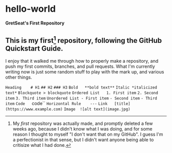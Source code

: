 # hello-world
**GretSeat's First Repository**
## This is my first[^1] repository, following the GitHub Quickstart Guide.

I enjoy that it walked me through how to properly make a repository, and push my first commits, branches, and pull requests. What I'm currently writing now is just some random stuff to play with the mark up, and various other things.

[^1]: My *first* repository was actually made, and promptly deleted a few weeks ago, because I didn't know what I was doing, and for some reason I thought to myself "I don't want that on my GitHub". I guess I'm a perfectionist in that sense, but I didn't want anyone being able to critisize what I had done. 

`Heading	# H1`
`## H2`
`### H3`
`Bold	**bold text**`
`Italic	*italicized text*`
`Blockquote	> blockquote`
`Ordered List	1. First item`
`2. Second item`
`3. Third item`
`Unordered List	- First item`
`- Second item`
`- Third item`
`Code	`code``
`Horizontal Rule	---`
`Link	[title](https://www.example.com)`
`Image	![alt text](image.jpg)`
